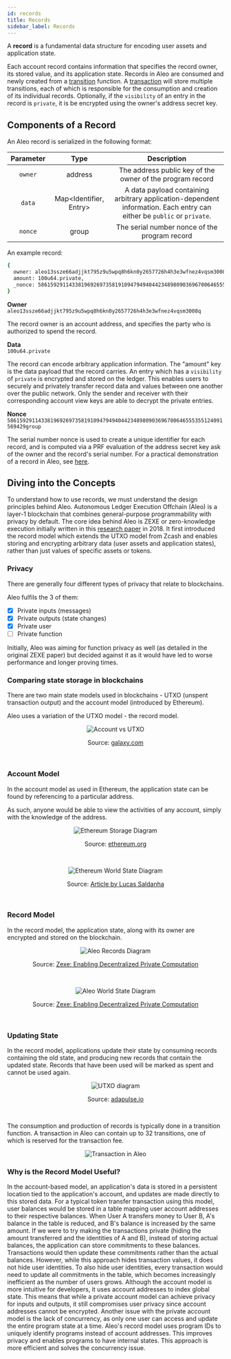 ```yaml
---
id: records
title: Records
sidebar_label: Records
---
```



A **record** is a fundamental data structure for encoding user assets and application state.

Each account record contains information that specifies the record owner, its stored value, and its application state.
Records in Aleo are consumed and newly created from a [transition](04_transitions.md) function. A [transaction](03_transactions.md) will store multiple transitions, each of which is responsible for the consumption and creation of its individual records.
Optionally, if the `visibility` of an entry in the record is `private`, it is be encrypted using the owner's address secret key.

## Components of a Record

An Aleo record is serialized in the following format:

| Parameter |          Type          |                                                      Description                                                       |
|:---------:|:----------------------:|:----------------------------------------------------------------------------------------------------------------------:|
|  `owner`  |        address         |                               The address public key of the owner of the program record                                |
|  `data`   | Map<Identifier, Entry> | A data payload containing arbitrary application-dependent information. Each entry can either be `public` or `private`. |
|  `nonce`  |         group          |                                     The serial number nonce of the program record                                      |
An example record:
```bash
{
  owner: aleo13ssze66adjjkt795z9u5wpq8h6kn0y2657726h4h3e3wfnez4vqsm3008q.private,
  amount: 100u64.private,
  _nonce: 5861592911433819692697358191094794940442348980903696700646555355124091569429group.public
}
```

<b>Owner</b>
<br/>
`aleo13ssze66adjjkt795z9u5wpq8h6kn0y2657726h4h3e3wfnez4vqsm3008q`

The record owner is an account address, and specifies the party who is authorized to spend the record.


<b>Data</b>
<br/>
`100u64.private`

The record can encode arbitrary application information. The "amount" key is the data payload that the record carries.
An entry which has a `visibility` of `private` is encrypted and stored on the ledger.
This enables users to securely and privately transfer record data and values between one another over the public network.
Only the sender and receiver with their corresponding account view keys are able to decrypt the private entries.

<b>Nonce</b>
<br/>
`5861592911433819692697358191094794940442348980903696700646555355124091569429group`

The serial number nonce is used to create a unique identifier for each record, and is computed via a PRF evaluation of the address secret key ask of the owner and the record's serial number.
For a practical demonstration of a record in Aleo, see [here](https://youtu.be/JIgrKv_Q6Jo?feature=shared).


## Diving into the Concepts
To understand how to use records, we must understand the design principles behind Aleo.
Autonomous Ledger Execution Offchain (Aleo) is a layer-1 blockchain that combines general-purpose programmability with privacy by default.
The core idea behind Aleo is ZEXE or zero-knowledge execution initially written in this [research paper](https://eprint.iacr.org/2018/962.pdf) in 2018. It first introduced the record model which extends the UTXO model from Zcash and enables storing and encrypting arbitrary data (user assets and application states), rather than just values of specific assets or tokens.

### Privacy
There are generally four different types of privacy that relate to blockchains.

Aleo fulfils the 3 of them:
- [x] Private inputs (messages)
- [x] Private outputs (state changes)
- [x] Private user
- [ ] Private function

Initially, Aleo was aiming for function privacy as well (as detailed in the original ZEXE paper) but decided against it as it would have led to worse performance and longer proving times.


### Comparing state storage in blockchains
There are two main state models used in blockchains - UTXO (unspent transaction output) and the account model (introduced by Ethereum).

Aleo uses a variation of the UTXO model - the record model.


<p align="center" width="100%">
<img src="./images/account_vs_utxo.png" alt="Account vs UTXO"/>
</p>

<p align="center" width="100%">
Source: <a href="https://www.galaxy.com/insights/research/mev-how-flashboys-became-flashbots/">galaxy.com</a>
</p>
<br/>

### Account Model
In the account model as used in Ethereum, the application state can be found by referencing to a particular address.

As such, anyone would be able to view the activities of any account, simply with the knowledge of the address.

<p align="center" width="100%">
<img src="./images/ethereum_storage.png" alt="Ethereum Storage Diagram"/>
</p>

<p align="center" width="100%">
Source: <a href="https://ethereum.org/en/develope.rs/docs/accounts/"> ethereum.org</a>
</p>
<br/>


<p align="center" width="100%">
<img src="./images/ethereum_world_state.png" alt="Ethereum World State Diagram"/>
</p>

<p align="center" width="100%">
Source: <a href="https://www.lucassaldanha.com/ethereum-yellow-paper-walkthrough-2/">Article by Lucas Saldanha</a>
</p>

<br/>


### Record Model
In the record model, the application state, along with its owner are encrypted and stored on the blockchain.


<p align="center" width="300">
<img src="./images/record.png" alt="Aleo Records Diagram"/>
</p>

<p align="center" width="100%">
Source: <a href="https://eprint.iacr.org/2018/962.pdf"> Zexe: Enabling Decentralized Private Computation</a>
</p>

<br/>


<p align="center" width="100%">
<img src="./images/aleo_ledger.png" alt="Aleo World State Diagram"/>
</p>


<p align="center" width="100%">
Source: <a href="https://eprint.iacr.org/2018/962.pdf"> Zexe: Enabling Decentralized Private Computation</a>
</p>
<br/>


### Updating State
In the record model, applications update their state by consuming records containing the old state, and producing new records that contain the updated state. Records that have been used will be marked as spent and cannot be used again.


<p align="center" width="500">
<img src="./images/utxo.png" alt="UTXO diagram">
</p>

<p align="center" width="100%">
Source: <a href="https://adapulse.io/the-extensive-guide-on-eutxo-utxo-and-the-accounts-based-model/"> adapulse.io</a>
</p>
<br>

The consumption and production of records is typically done in a transition function. A transaction in Aleo can contain up to 32 transitions, one of which is reserved for the transaction fee.



<p align="center" width="100%">
<img src="./images/transaction_in_aleo.png"  alt="Transaction in Aleo"/>
</p>

### Why is the Record Model Useful?

In the account-based model, an application's data is stored in a persistent location tied to the application's account, and updates are made directly to this stored data. For a typical token transfer transaction using this model, user balances would be stored in a table mapping user account addresses to their respective balances. When User A transfers money to User B, A's balance in the table is reduced, and B's balance is increased by the same amount.
If we were to try making the transactions private (hiding the amount transferred and the identities of A and B), instead of storing actual balances, the application can store commitments to these balances. Transactions would then update these commitments rather than the actual balances. However, while this approach hides transaction values, it does not hide user identities. To also hide user identities, every transaction would need to update all commitments in the table, which becomes increasingly inefficient as the number of users grows.
Although the account model is more intuitive for developers, it uses account addresses to index global state. This means that while a private account model can achieve privacy for inputs and outputs, it still compromises user privacy since account addresses cannot be encrypted. Another issue with the private account model is the lack of concurrency, as only one user can access and update the entire program state at a time.
Aleo's record model uses program IDs to uniquely identify programs instead of account addresses. This improves privacy and enables programs to have internal states. This approach is more efficient and solves the concurrency issue.







